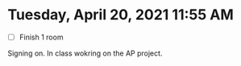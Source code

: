 # Tuesday, April 20, 2021 11:55 AM
- [ ] Finish 1 room 

Signing on. In class wokring on the AP project. 

